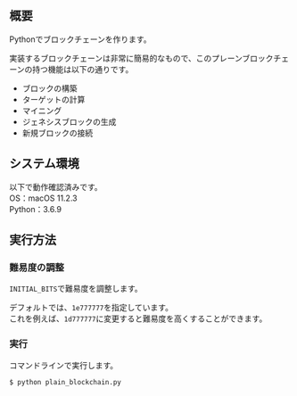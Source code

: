 ## 概要
Pythonでブロックチェーンを作ります。

実装するブロックチェーンは非常に簡易的なもので、このプレーンブロックチェーンの持つ機能は以下の通りです。
- ブロックの構築
- ターゲットの計算
- マイニング
- ジェネシスブロックの生成
- 新規ブロックの接続



## システム環境
以下で動作確認済みです。  
OS：macOS 11.2.3  
Python：3.6.9



## 実行方法
### 難易度の調整
`INITIAL_BITS`で難易度を調整します。

デフォルトでは、`1e777777`を指定しています。  
これを例えば、`1d777777`に変更すると難易度を高くすることができます。


### 実行
コマンドラインで実行します。
```
$ python plain_blockchain.py
```
